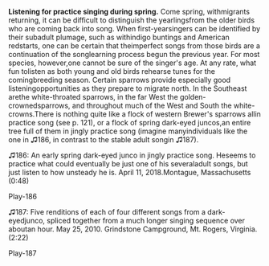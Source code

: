 **Listening for practice singing during spring.** Come spring, withmigrants returning, it can be difficult to distinguish the yearlingsfrom the older birds who are coming back into song. When first-yearsingers can be identified by their subadult plumage, such as withindigo buntings and American redstarts, one can be certain that theimperfect songs from those birds are a continuation of the songlearning process begun the previous year. For most species, however,one cannot be sure of the singer's age. At any rate, what fun tolisten as both young and old birds rehearse tunes for the comingbreeding season. Certain sparrows provide especially good listeningopportunities as they prepare to migrate north. In the Southeast arethe white-throated sparrows, in the far West the golden-crownedsparrows, and throughout much of the West and South the white-crowns.There is nothing quite like a flock of western Brewer's sparrows allin practice song (see p. 121), or a flock of spring dark-eyed juncos,an entire tree full of them in jingly practice song (imagine manyindividuals like the one in ♫186, in contrast to the stable adult songin ♫187).

♫186: An early spring dark-eyed junco in jingly practice song. Heseems to practice what could eventually be just one of his severaladult songs, but just listen to how unsteady he is. April 11, 2018.Montague, Massachusetts (0:48)

Play-186

♫187: Five renditions of each of four different songs from a dark-eyedjunco, spliced together from a much longer singing sequence over aboutan hour. May 25, 2010. Grindstone Campground, Mt. Rogers, Virginia.(2:22)

Play-187

